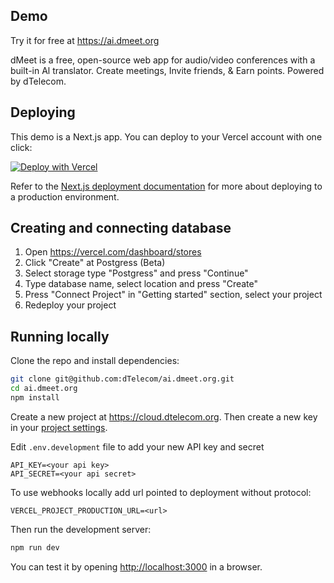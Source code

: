 ## Demo

Try it for free at https://ai.dmeet.org

dMeet is a free, open-source web app for audio/video conferences with a built-in Al translator. Create meetings, Invite friends, & Earn points. Powered by dTelecom.

## Deploying

This demo is a Next.js app. You can deploy to your Vercel account with one click:

[![Deploy with Vercel](https://vercel.com/button)](https://vercel.com/new/clone?repository-url=https://github.com/dTelecom/ai.dmeet.org&env=API_KEY,API_SECRET,NEXTAUTH_SECRET&envDescription=Sign%20up%20for%20an%20account%20at%20https://cloud.dtelecom.org%20and%20create%20an%20API%20key%20in%20the%20Project%20Settings%20UI)

Refer to the [Next.js deployment documentation](https://nextjs.org/docs/deployment) for more about deploying to a production environment.

## Creating and connecting database

1. Open https://vercel.com/dashboard/stores
2. Click "Create" at Postgress (Beta)
3. Select storage type "Postgress" and press "Continue"
4. Type database name, select location and press "Create"
5. Press "Connect Project" in "Getting started" section, select your project
6. Redeploy your project

## Running locally

Clone the repo and install dependencies:

```bash
git clone git@github.com:dTelecom/ai.dmeet.org.git
cd ai.dmeet.org
npm install
```

Create a new project at <https://cloud.dtelecom.org>. Then create a new key in your [project settings](https://cloud.dtelecom.org/settings).

Edit `.env.development` file to add your new API key and secret

```
API_KEY=<your api key>
API_SECRET=<your api secret>
```

To use webhooks locally add url pointed to deployment without protocol:

```
VERCEL_PROJECT_PRODUCTION_URL=<url>
```

Then run the development server:

```bash
npm run dev
```

You can test it by opening <http://localhost:3000> in a browser.
